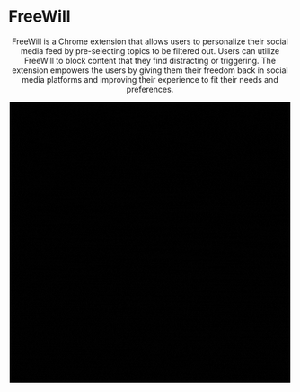 # FreeWill

<div align="center"> 

FreeWill is a Chrome extension that allows users to personalize their social media feed by pre-selecting topics to be filtered out. Users can utilize FreeWill to block content that they find distracting or triggering. The extension empowers the users by giving them their freedom back in social media platforms and improving their experience to fit their needs and preferences. 
 
![FreeWill Logo](FreeWill_Logo.gif)


